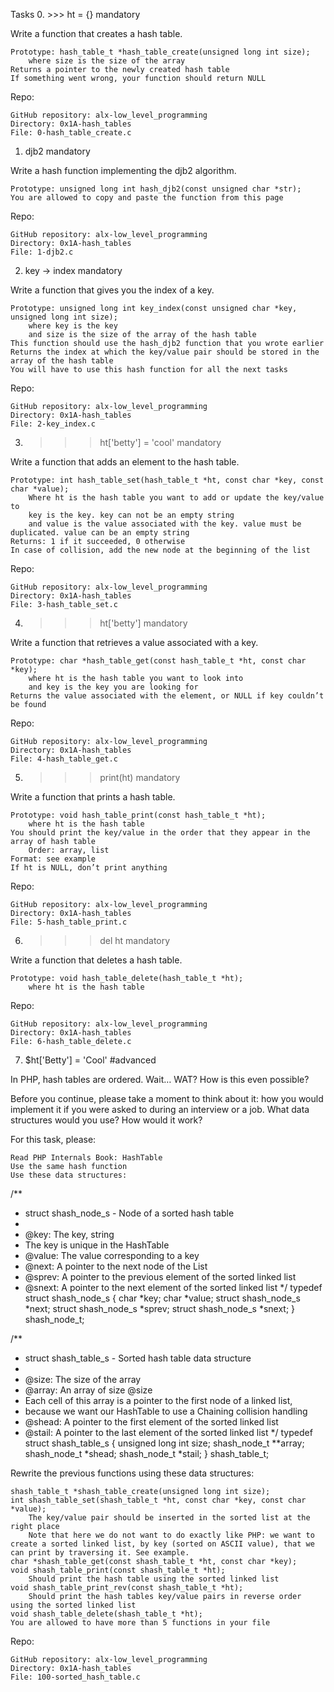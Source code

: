 Tasks
0. >>> ht = {}
mandatory

Write a function that creates a hash table.

    Prototype: hash_table_t *hash_table_create(unsigned long int size);
        where size is the size of the array
    Returns a pointer to the newly created hash table
    If something went wrong, your function should return NULL


Repo:

    GitHub repository: alx-low_level_programming
    Directory: 0x1A-hash_tables
    File: 0-hash_table_create.c

1. djb2
mandatory

Write a hash function implementing the djb2 algorithm.

    Prototype: unsigned long int hash_djb2(const unsigned char *str);
    You are allowed to copy and paste the function from this page


Repo:

    GitHub repository: alx-low_level_programming
    Directory: 0x1A-hash_tables
    File: 1-djb2.c

2. key -> index
mandatory

Write a function that gives you the index of a key.

    Prototype: unsigned long int key_index(const unsigned char *key, unsigned long int size);
        where key is the key
        and size is the size of the array of the hash table
    This function should use the hash_djb2 function that you wrote earlier
    Returns the index at which the key/value pair should be stored in the array of the hash table
    You will have to use this hash function for all the next tasks


Repo:

    GitHub repository: alx-low_level_programming
    Directory: 0x1A-hash_tables
    File: 2-key_index.c

3. >>> ht['betty'] = 'cool'
mandatory

Write a function that adds an element to the hash table.

    Prototype: int hash_table_set(hash_table_t *ht, const char *key, const char *value);
        Where ht is the hash table you want to add or update the key/value to
        key is the key. key can not be an empty string
        and value is the value associated with the key. value must be duplicated. value can be an empty string
    Returns: 1 if it succeeded, 0 otherwise
    In case of collision, add the new node at the beginning of the list


Repo:

    GitHub repository: alx-low_level_programming
    Directory: 0x1A-hash_tables
    File: 3-hash_table_set.c

4. >>> ht['betty']
mandatory

Write a function that retrieves a value associated with a key.

    Prototype: char *hash_table_get(const hash_table_t *ht, const char *key);
        where ht is the hash table you want to look into
        and key is the key you are looking for
    Returns the value associated with the element, or NULL if key couldn’t be found



Repo:

    GitHub repository: alx-low_level_programming
    Directory: 0x1A-hash_tables
    File: 4-hash_table_get.c

5. >>> print(ht)
mandatory

Write a function that prints a hash table.

    Prototype: void hash_table_print(const hash_table_t *ht);
        where ht is the hash table
    You should print the key/value in the order that they appear in the array of hash table
        Order: array, list
    Format: see example
    If ht is NULL, don’t print anything


Repo:

    GitHub repository: alx-low_level_programming
    Directory: 0x1A-hash_tables
    File: 5-hash_table_print.c

6. >>> del ht
mandatory

Write a function that deletes a hash table.

    Prototype: void hash_table_delete(hash_table_t *ht);
        where ht is the hash table



Repo:

    GitHub repository: alx-low_level_programming
    Directory: 0x1A-hash_tables
    File: 6-hash_table_delete.c

7. $ht['Betty'] = 'Cool'
#advanced

In PHP, hash tables are ordered. Wait… WAT? How is this even possible?


Before you continue, please take a moment to think about it: how you would implement it if you were asked to during an interview or a job. What data structures would you use? How would it work?

For this task, please:

    Read PHP Internals Book: HashTable
    Use the same hash function
    Use these data structures:

/**
 * struct shash_node_s - Node of a sorted hash table
 *
 * @key: The key, string
 * The key is unique in the HashTable
 * @value: The value corresponding to a key
 * @next: A pointer to the next node of the List
 * @sprev: A pointer to the previous element of the sorted linked list
 * @snext: A pointer to the next element of the sorted linked list
 */
typedef struct shash_node_s
{
     char *key;
     char *value;
     struct shash_node_s *next;
     struct shash_node_s *sprev;
     struct shash_node_s *snext;
} shash_node_t;

/**
 * struct shash_table_s - Sorted hash table data structure
 *
 * @size: The size of the array
 * @array: An array of size @size
 * Each cell of this array is a pointer to the first node of a linked list,
 * because we want our HashTable to use a Chaining collision handling
 * @shead: A pointer to the first element of the sorted linked list
 * @stail: A pointer to the last element of the sorted linked list
 */
typedef struct shash_table_s
{
     unsigned long int size;
     shash_node_t **array;
     shash_node_t *shead;
     shash_node_t *stail;
} shash_table_t;

Rewrite the previous functions using these data structures:

    shash_table_t *shash_table_create(unsigned long int size);
    int shash_table_set(shash_table_t *ht, const char *key, const char *value);
        The key/value pair should be inserted in the sorted list at the right place
        Note that here we do not want to do exactly like PHP: we want to create a sorted linked list, by key (sorted on ASCII value), that we can print by traversing it. See example.
    char *shash_table_get(const shash_table_t *ht, const char *key);
    void shash_table_print(const shash_table_t *ht);
        Should print the hash table using the sorted linked list
    void shash_table_print_rev(const shash_table_t *ht);
        Should print the hash tables key/value pairs in reverse order using the sorted linked list
    void shash_table_delete(shash_table_t *ht);
    You are allowed to have more than 5 functions in your file




Repo:

    GitHub repository: alx-low_level_programming
    Directory: 0x1A-hash_tables
    File: 100-sorted_hash_table.c


